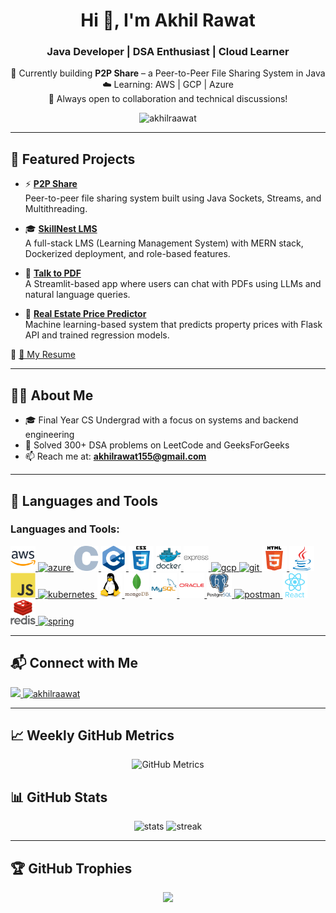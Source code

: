 <h1 align="center">Hi 👋, I'm Akhil Rawat</h1>
<h3 align="center">Java Developer | DSA Enthusiast | Cloud Learner</h3>

<p align="center">
  🔧 Currently building <b>P2P Share</b> – a Peer-to-Peer File Sharing System in Java <br>
  ☁️ Learning: AWS | GCP | Azure <br>
  💬 Always open to collaboration and technical discussions!
</p>

<p align="center">
  <img src="https://komarev.com/ghpvc/?username=akhilraawat&label=Profile%20views&color=0e75b6&style=flat" alt="akhilraawat" />
</p>

---

## 🚀 Featured Projects

- ⚡ **[P2P Share](https://github.com/AkhilRaawat)**  
  Peer-to-peer file sharing system built using Java Sockets, Streams, and Multithreading.

- 🎓 **[SkillNest LMS](https://www.skillnest-lms.tech)**  
  A full-stack LMS (Learning Management System) with MERN stack, Dockerized deployment, and role-based features.

- 📄 **[Talk to PDF](https://talktopdfakhil.streamlit.app/)**  
  A Streamlit-based app where users can chat with PDFs using LLMs and natural language queries.

- 🏡 **[Real Estate Price Predictor](https://github.com/AkhilRaawat)**  
  Machine learning-based system that predicts property prices with Flask API and trained regression models.

📄 [📎 My Resume](https://drive.google.com/file/d/167FYlsu8YfhZa6hDmGFlWG3dzELQx5kw/view?usp=sharing)

---

## 👨‍💻 About Me

- 🎓 Final Year CS Undergrad with a focus on systems and backend engineering  
- 🧠 Solved 300+ DSA problems on LeetCode and GeeksForGeeks   
- 📫 Reach me at: **akhilrawat155@gmail.com**

---

## 🧠 Languages and Tools

<h3 align="left">Languages and Tools:</h3>
<p align="left">
  <a href="https://aws.amazon.com" target="_blank" rel="noreferrer">
    <img src="https://raw.githubusercontent.com/devicons/devicon/master/icons/amazonwebservices/amazonwebservices-original-wordmark.svg" alt="aws" width="40" height="40"/>
  </a>
  <a href="https://azure.microsoft.com/en-in/" target="_blank" rel="noreferrer">
    <img src="https://www.vectorlogo.zone/logos/microsoft_azure/microsoft_azure-icon.svg" alt="azure" width="40" height="40"/>
  </a>
  <a href="https://www.cprogramming.com/" target="_blank" rel="noreferrer">
    <img src="https://raw.githubusercontent.com/devicons/devicon/master/icons/c/c-original.svg" alt="c" width="40" height="40"/>
  </a>
  <a href="https://www.w3schools.com/cpp/" target="_blank" rel="noreferrer">
    <img src="https://raw.githubusercontent.com/devicons/devicon/master/icons/cplusplus/cplusplus-original.svg" alt="cplusplus" width="40" height="40"/>
  </a>
  <a href="https://www.w3schools.com/css/" target="_blank" rel="noreferrer">
    <img src="https://raw.githubusercontent.com/devicons/devicon/master/icons/css3/css3-original-wordmark.svg" alt="css3" width="40" height="40"/>
  </a>
  <a href="https://www.docker.com/" target="_blank" rel="noreferrer">
    <img src="https://raw.githubusercontent.com/devicons/devicon/master/icons/docker/docker-original-wordmark.svg" alt="docker" width="40" height="40"/>
  </a>
  <a href="https://expressjs.com" target="_blank" rel="noreferrer">
    <img src="https://raw.githubusercontent.com/devicons/devicon/master/icons/express/express-original-wordmark.svg" alt="express" width="40" height="40"/>
  </a>
  
  <a href="https://cloud.google.com" target="_blank" rel="noreferrer">
    <img src="https://www.vectorlogo.zone/logos/google_cloud/google_cloud-icon.svg" alt="gcp" width="40" height="40"/>
  </a>
  <a href="https://git-scm.com/" target="_blank" rel="noreferrer">
    <img src="https://www.vectorlogo.zone/logos/git-scm/git-scm-icon.svg" alt="git" width="40" height="40"/>
  </a>
  <a href="https://www.w3.org/html/" target="_blank" rel="noreferrer">
    <img src="https://raw.githubusercontent.com/devicons/devicon/master/icons/html5/html5-original-wordmark.svg" alt="html5" width="40" height="40"/>
  </a>
  <a href="https://www.java.com" target="_blank" rel="noreferrer">
    <img src="https://raw.githubusercontent.com/devicons/devicon/master/icons/java/java-original.svg" alt="java" width="40" height="40"/>
  </a>
  <a href="https://developer.mozilla.org/en-US/docs/Web/JavaScript" target="_blank" rel="noreferrer">
    <img src="https://raw.githubusercontent.com/devicons/devicon/master/icons/javascript/javascript-original.svg" alt="javascript" width="40" height="40"/>
  </a>
  <a href="https://kubernetes.io" target="_blank" rel="noreferrer">
    <img src="https://www.vectorlogo.zone/logos/kubernetes/kubernetes-icon.svg" alt="kubernetes" width="40" height="40"/>
  </a>
  <a href="https://www.linux.org/" target="_blank" rel="noreferrer">
    <img src="https://raw.githubusercontent.com/devicons/devicon/master/icons/linux/linux-original.svg" alt="linux" width="40" height="40"/>
  </a>
  <a href="https://www.mongodb.com/" target="_blank" rel="noreferrer">
    <img src="https://raw.githubusercontent.com/devicons/devicon/master/icons/mongodb/mongodb-original-wordmark.svg" alt="mongodb" width="40" height="40"/>
  </a>
  <a href="https://www.mysql.com/" target="_blank" rel="noreferrer">
    <img src="https://raw.githubusercontent.com/devicons/devicon/master/icons/mysql/mysql-original-wordmark.svg" alt="mysql" width="40" height="40"/>
  </a>
  <a href="https://www.oracle.com/" target="_blank" rel="noreferrer">
    <img src="https://raw.githubusercontent.com/devicons/devicon/master/icons/oracle/oracle-original.svg" alt="oracle" width="40" height="40"/>
  </a>
  <a href="https://www.postgresql.org" target="_blank" rel="noreferrer">
    <img src="https://raw.githubusercontent.com/devicons/devicon/master/icons/postgresql/postgresql-original-wordmark.svg" alt="postgresql" width="40" height="40"/>
  </a>
  <a href="https://postman.com" target="_blank" rel="noreferrer">
    <img src="https://www.vectorlogo.zone/logos/getpostman/getpostman-icon.svg" alt="postman" width="40" height="40"/>
  </a>
  <a href="https://reactjs.org/" target="_blank" rel="noreferrer">
    <img src="https://raw.githubusercontent.com/devicons/devicon/master/icons/react/react-original-wordmark.svg" alt="react" width="40" height="40"/>
  </a>
  <a href="https://redis.io" target="_blank" rel="noreferrer">
    <img src="https://raw.githubusercontent.com/devicons/devicon/master/icons/redis/redis-original-wordmark.svg" alt="redis" width="40" height="40"/>
  </a>
  <a href="https://spring.io/" target="_blank" rel="noreferrer">
    <img src="https://www.vectorlogo.zone/logos/springio/springio-icon.svg" alt="spring" width="40" height="40"/>
  </a>
</p>

---

## 📬 Connect with Me

<p align="left">
  <a href="https://linkedin.com/in/akhil-rawat" target="_blank">
    <img src="https://skillicons.dev/icons?i=linkedin" height="30" />
  </a>
  <a href="https://www.leetcode.com/akhilraawat" target="blank">
    <img  src="https://raw.githubusercontent.com/rahuldkjain/github-profile-readme-generator/master/src/images/icons/Social/leet-code.svg" alt="akhilraawat" height="30" /></a>
</p>
</p>

---

## 📈 Weekly GitHub Metrics

<p align="center">
  <img src="generated/github-metrics.svg" alt="GitHub Metrics">
</p>

## 📊 GitHub Stats

<p align="center">
  <img src="https://github-readme-stats.vercel.app/api?username=AkhilRaawat&show_icons=true&theme=github_dark" alt="stats" height="200"/>
  <img src="https://github-readme-streak-stats.herokuapp.com?user=AkhilRaawat&theme=dark" alt="streak" height="200"/>
</p>


---

## 🏆 GitHub Trophies

<p align="center">
  <img src="https://github-profile-trophy.vercel.app/?username=akhilraawat&theme=monokai&margin-w=15&no-frame=true" />
</p>
